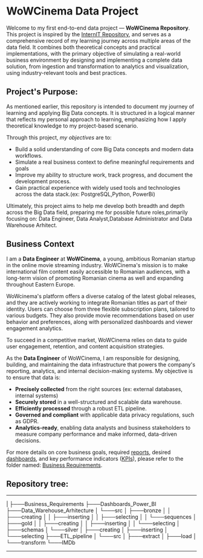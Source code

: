 # **WoWCinema Data Project**

Welcome to my first end-to-end data project — **WoWCinema Repository**. This project is inspired by the [InternIT Repository](https://github.com/romanmurzac/InternIT/tree/main), and serves as a comprehensive record of my learning journey across multiple areas of the data field. It combines both theoretical concepts and practical implementations, with the primary objective of simulating a real-world business environment by designing and implementing a complete data solution, from ingestion and transformation to analytics and visualization, using industry-relevant tools and best practices.

## **Project's Purpose:**

As mentioned earlier, this repository is intended to document my journey of learning and applying Big Data concepts. It is structured in a logical manner that reflects my personal approach to learning, emphasizing how I apply theoretical knowledge to my project-based scenario.

Through this project, _my objectives_ are to:

- Build a solid understanding of core Big Data concepts and modern data workflows.
- Simulate a real business context to define meaningful requirements and goals
- Improve my ability to structure work, track progress, and document the development process.
- Gain practical experience with widely used tools and technologies across the data stack.(ex: PostgreSQL,Python, PowerBi)

Ultimately, this project aims to help me develop both breadth and depth across the Big Data field, preparing me for possible future roles,primarily focusing on: Data Engineer, Data Analyst,Database Administrator and Data Warehouse Arhitect.

## **Business Context**

I am a **Data Engineer** at **WoWCinema**, a young, ambitious Romanian startup in the online movie streaming industry. WoWCinema's mission is to make international film content easily accessible to Romanian audiences, with a long-term vision of promoting Romanian cinema as well and expanding throughout Eastern Europe.

WoWcinema's platform offers a diverse catalog of the latest global releases, and they are actively working to integrate Romanian titles as part of their identity. Users can choose from three flexible subscription plans, tailored to various budgets. They also provide movie recommendations based on user behavior and preferences, along with personalized dashboards and viewer engagement analytics.

To succeed in a competitive market, WoWCinema relies on data to guide user engagement, retention, and content acquisition strategies.

As the **Data Engineer** of WoWCinema, I am responsible for designing, building, and maintaining the data infrastructure that powers the company's reporting, analytics, and internal decision-making systems. My objective is to ensure that data is:

- **Precisely collected** from the right sources (ex: external databases, internal systems)
- **Securely stored** in a well-structured and scalable data warehouse.
- **Efficiently processed** through a robust ETL pipeline.
- **Governed and compliant** with applicable data privacy regulations, such as GDPR.
- **Analytics-ready**, enabling data analysts and business stakeholders to measure company performance and make informed, data-driven decisions.

For more details on core business goals, required [reports](./Business_Requirements/README.md#Reports), desired [dashboards](./Business_Requirements/README.md#Dashboards), and key performance indicators ([KPIs](./Business_Requirements/README.md#KPIs)), please refer to the folder named: [Business Requirements](./Business_Requirements/README.md).

## Repository tree:

---

|
├───Business_Requirements
├───Dashboards_Power_BI
├───Data_Warehouse_Arhitecture
│ └───src
│ ├───bronze
│ │ ├───creating
│ │ ├───inserting
│ │ ├───selecting
│ │ └───sequences
│ ├───gold
│ │ ├───creating
│ │ ├───inserting
│ │ └───selecting
│ ├───schemas
│ └───silver
│ ├───creating
│ ├───inserting
│ └───selecting
├───ETL_pipeline
│ └───src
│ ├───extract
│ ├───load
│ └───transform
└───IMDb

---
